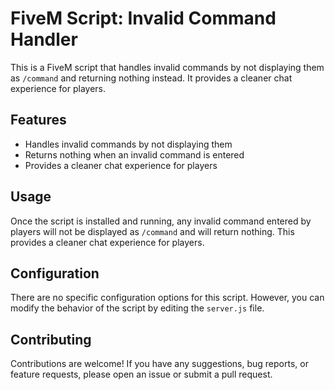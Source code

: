 # FiveM Script: Invalid Command Handler

This is a FiveM script that handles invalid commands by not displaying them as `/command` and returning nothing instead. It provides a cleaner chat experience for players.

## Features

- Handles invalid commands by not displaying them
- Returns nothing when an invalid command is entered
- Provides a cleaner chat experience for players

## Usage

Once the script is installed and running, any invalid command entered by players will not be displayed as `/command` and will return nothing. This provides a cleaner chat experience for players.

## Configuration

There are no specific configuration options for this script. However, you can modify the behavior of the script by editing the `server.js` file.

## Contributing

Contributions are welcome! If you have any suggestions, bug reports, or feature requests, please open an issue or submit a pull request.
